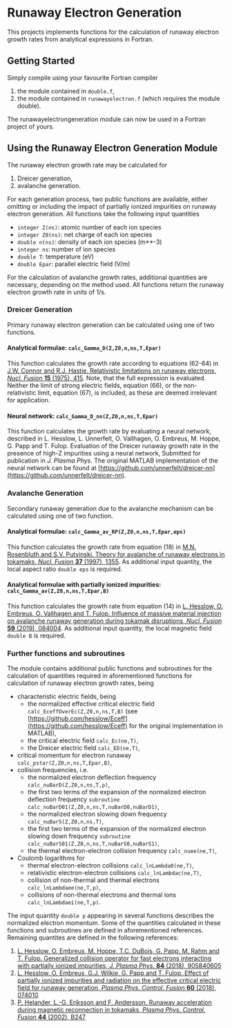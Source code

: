 # Runaway Electron Generation 
This projects implements functions for the calculation of runaway electron growth rates from analytical expressions in Fortran.

## Getting Started
Simply compile using your favourite Fortran compiler

1. the module contained in `double.f`, 
2. the module contained in `runawayelectron.f` (which requires the module double).

The runawayelectrongeneration module can now be used in a Fortran project of yours.

## Using the Runaway Electron Generation Module
The runaway electron growth rate may be calculated for 

1.  Dreicer generation,
2.  avalanche generation.

For each generation process, two public functions are available, either omitting or including the impact of partially ionized impurities on runaway electron generation. All functions take the following input quantities

* `integer Z(ns)`: atomic number of each ion species
* `integer Z0(ns)`: net charge of each ion species
* `double n(ns)`: density of each ion species (m\*\*-3)
* `integer ns`: number of ion species
* `double T`: temperature (eV)
* `double Epar`: parallel electric field (V/m)

For the calculation of avalanche growth rates, additional quantities are necessary, depending on the method used. All functions return the runaway electron growth rate in units of 1/s.

### Dreicer Generation
Primary runaway electron generation can be calculated using one of two functions.

#### Analytical formulae: `calc_Gamma_D(Z,Z0,n,ns,T,Epar)`
This function calculates the growth rate according to equations (62-64) in [J.W. Connor and R.J. Hastie. Relativistic limitations on runaway electrons, *Nucl. Fusion* **15** (1975), 415](https://doi.org/10.1088/0029-5515/15/3/007). Note, that the full expression is evaluated. Neither the limit of strong electric fields, equation (66), or the non-relativistic limit, equation (67), is included, as these are deemed irrelevant for application.

#### Neural network: `calc_Gamma_D_nn(Z,Z0,n,ns,T,Epar)`
This function calculates the growth rate by evaluating a neural network, described in L. Hesslow, L. Unnerfelt, O. Vallhagen, O. Embreus, M. Hoppe, G. Papp and T. Fulop. Evaluation of the Dreicer runaway growth rate in the presence of high-Z impurities using a neural network, Submitted for publication in *J. Plasma Phys*. The original MATLAB implementation of the neural network can be found at [https://github.com/unnerfelt/dreicer-nn](https://github.com/unnerfelt/dreicer-nn).

### Avalanche Generation
Secondary runaway generation due to the avalanche mechanism can be calculated using one of two function.

#### Analytical formulae: `calc_Gamma_av_RP(Z,Z0,n,ns,T,Epar,eps)`
This function calculates the growth rate from equation (18) in [M.N. Rosenbluth and S.V. Putvinski. Theory for avalanche of runaway electrons in tokamaks, *Nucl. Fusion* **37** (1997), 1355](https://doi.org/10.1088/0029-5515/37/10/I03). As additional input quantity, the local aspect ratio `double eps` is required.

#### Analytical formulae with partially ionized impurities: `calc_Gamma_av(Z,Z0,n,ns,T,Epar,B)`
This function calculates the growth rate from equation (14) in [L. Hesslow, O. Embreus, O. Vallhagen and T. Fulop. Influence of massive material injection on avalanche runaway generation during tokamak disruptions, *Nucl. Fusion* **59** (2019), 084004](https://doi.org/10.1088/1741-4326/ab26c2). As additional input quantity, the local magnetic field `double B` is required.

### Further functions and subroutines
The module contains additional public functions and subroutines for the calculation of quantities required in aforementioned functions for calculation of runaway electron growth rates, being

* characteristic electric fields, being 
    - the normalized effective critical electric field `calc_EceffOverEc(Z,Z0,n,ns,T,B)` (see [https://github.com/hesslow/Eceff](https://github.com/hesslow/Eceff) for the original implementation in MATLAB), 
    - the critical electric field `calc_Ec(ne,T)`, 
    - the Dreicer electric field `calc_ED(ne,T)`,
* critical momentum for electron runaway `calc_pstar(Z,Z0,n,ns,T,Epar,B)`,
* collision frequencies, i.e. 
    - the normalized electron deflection frequency `calc_nuBarD(Z,Z0,n,ns,T,p)`, 
    - the first two terms of the expansion of the normalized electron deflection frequency `subroutine calc_nuBarD01(Z,Z0,n,ns,T,nuBarD0,nuBarD1)`, 
    - the normalized electron slowing down frequency `calc_nuBarS(Z,Z0,n,ns,T)`, 
    - the first two terms of the expansion of the normalized electron slowing down frequency `subroutine calc_nuBarS01(Z,Z0,n,ns,T,nuBarS0,nuBarS1)`, 
    - the thermal electron-electron collision frequency `calc_nuee(ne,T)`,
* Coulomb logarithms for 
    - thermal electron-electron collisions `calc_lnLambda0(ne,T)`, 
    - relativistic electron-electron collisions `calc_lnLambdac(ne,T)`, 
    - collision of non-thermal and thermal electrons `calc_lnLambdaee(ne,T,p)`,
    - collisions of non-thermal electrons and thermal ions `calc_lnLambdaei(ne,T,p)`.

The input quantity `double p` appearing in several functions describes the normalized electron momentum. Some of the quantities calculated in these functions and subroutines are defined in aforementioned references. Remaining quantites are defined in the following references:

1. [L. Hesslow, O. Embreus, M. Hoppe, T.C. DuBois, G. Papp, M. Rahm and T. Fulop. Generalized collision operator for fast electrons interacting with partially ionized impurities, *J. Plasma Phys.* **84** (2018), 905840605](https://doi.org/10.1017/S0022377818001113)
2. [L. Hesslow, O. Embreus, G.J. Wilkie, G. Papp and T. Fulop. Effect of partially ionized impurities and radiation on the effective critical electric field for runaway generation, *Plasma Phys. Control. Fusion* **60** (2018), 074010](https://doi.org/10.1088/1361-6587/aac33e)
3. [P. Helander, L.-G. Eriksson and F. Andersson. Runaway acceleration during magnetic reconnection in tokamaks, *Plasma Phys. Control. Fusion* **44** (2002), B247](https://doi.org/10.1088/0741-3335/44/12B/318)
